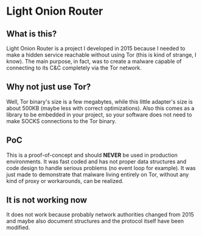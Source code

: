 # Light Onion Router

## What is this?
Light Onion Router is a project I developed in 2015 because I needed to make a
hidden service reachable without using Tor (this is kind of strange, I know).
The main purpose, in fact, was to create a malware capable of connecting to its
C&C completely via the Tor network.

## Why not just use Tor?
Well, Tor binary's size is a few megabytes, while this little adapter's size
is about 500KB (maybe less with correct optimizations).
Also this comes as a library to be embedded in your project, so your software
does not need to make SOCKS connections to the Tor binary.

## PoC
This is a proof-of-concept and should **NEVER** be used in production
environments.
It was fast coded and has not proper data structures and code design to
handle serious problems (no event loop for example).
It was just made to demonstrate that malware living entirely on Tor, without 
any kind of proxy or workarounds, can be realized.

## It is not working now
It does not work because probably network authorities changed from 2015
and maybe also document structures and the protocol itself have been modified.
